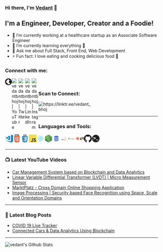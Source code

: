 ### Hi there, I'm [Vedant][website] 👋

## I'm a Engineer, Developer, Creator and a Foodie!
- 🔭 I’m currently working at a healthcare startup as an Associate Software Engineer
- 🌱 I’m currently learning everything 🤣
- 💬 Ask me about Full Stack, Front End, Web Development
- ⚡ Fun fact: I love eating and cooking delicious food 🍜

### Connect with me:

[<img align="left" alt="vedantbhoj.com" width="22px" src="https://raw.githubusercontent.com/iconic/open-iconic/master/svg/globe.svg" />][website]
[<img align="left" alt="vedantbhoj | YouTube" width="22px" src="https://cdn.jsdelivr.net/npm/simple-icons@v3/icons/youtube.svg" />][youtube]
[<img align="left" alt="vedantbhoj | Twitter" width="22px" src="https://cdn.jsdelivr.net/npm/simple-icons@v3/icons/twitter.svg" />][twitter]
[<img align="left" alt="vedantbhoj | LinkedIn" width="22px" src="https://cdn.jsdelivr.net/npm/simple-icons@v3/icons/linkedin.svg" />][linkedin]
[<img align="left" alt="vedantbhoj | Instagram" width="22px" src="https://cdn.jsdelivr.net/npm/simple-icons@v3/icons/instagram.svg" />][instagram]

<br/>

### Scan to Connect:

<img align="left" alt="https://linktr.ee/vedant_bhoj" width="180px" src="https://github.com/vedantbhoj/vedantbhoj/blob/master/linktree_vedant_bhoj.png" />
<br/>
<br/>

---

### Languages and Tools:

<img align="left" alt="Visual Studio Code" width="26px" src="https://raw.githubusercontent.com/github/explore/80688e429a7d4ef2fca1e82350fe8e3517d3494d/topics/visual-studio-code/visual-studio-code.png" />
<img align="left" alt="HTML5" width="26px" src="https://raw.githubusercontent.com/github/explore/80688e429a7d4ef2fca1e82350fe8e3517d3494d/topics/html/html.png" />
<img align="left" alt="CSS3" width="26px" src="https://raw.githubusercontent.com/github/explore/80688e429a7d4ef2fca1e82350fe8e3517d3494d/topics/css/css.png" />
<img align="left" alt="JavaScript" width="26px" src="https://raw.githubusercontent.com/github/explore/80688e429a7d4ef2fca1e82350fe8e3517d3494d/topics/javascript/javascript.png" />
<img align="left" alt="React" width="26px" src="https://raw.githubusercontent.com/github/explore/80688e429a7d4ef2fca1e82350fe8e3517d3494d/topics/react/react.png" />
<img align="left" alt="Node.js" width="26px" src="https://raw.githubusercontent.com/github/explore/80688e429a7d4ef2fca1e82350fe8e3517d3494d/topics/nodejs/nodejs.png" />
<img align="left" alt="SQL" width="26px" src="https://raw.githubusercontent.com/github/explore/80688e429a7d4ef2fca1e82350fe8e3517d3494d/topics/sql/sql.png" />
<img align="left" alt="MySQL" width="26px" src="https://raw.githubusercontent.com/github/explore/80688e429a7d4ef2fca1e82350fe8e3517d3494d/topics/mysql/mysql.png" />
<img align="left" alt="MongoDB" width="26px" src="https://raw.githubusercontent.com/github/explore/80688e429a7d4ef2fca1e82350fe8e3517d3494d/topics/mongodb/mongodb.png" />
<img align="left" alt="Git" width="26px" src="https://raw.githubusercontent.com/github/explore/80688e429a7d4ef2fca1e82350fe8e3517d3494d/topics/git/git.png" />
<img align="left" alt="GitHub" width="26px" src="https://raw.githubusercontent.com/github/explore/78df643247d429f6cc873026c0622819ad797942/topics/github/github.png" />
<img align="left" alt="HTML5" width="26px" src="https://raw.githubusercontent.com/github/explore/80688e429a7d4ef2fca1e82350fe8e3517d3494d/topics/terminal/terminal.png" />

<br />
<br />

---

### 📺 Latest YouTube Videos
<!-- YOUTUBE:START -->
- [Car Management System based on Blockchain and Data Analytics](https://www.youtube.com/watch?v=EmloBPuF9ss)
- [Linear Variable Differential Transformer (LVDT) | Micro Measurement Sensor](https://www.youtube.com/watch?v=okFGslv-gCQ)
- [MarktPlatz - Cross Domain Online Shopping Application](https://www.youtube.com/watch?v=dT2U4Y_pgFk)
- [Image Processing | Security based Face Recognition using Space, Scale and Orientation Domains](https://www.youtube.com/watch?v=ijZ7sdxD0Xo)
<!-- YOUTUBE:END -->

---

### 📕 Latest Blog Posts
<!-- BLOG-POST-LIST:START -->
- [COVID 19 Live Tracker](https://vedantbhoj.com/blogs/2020/05/04/covid-19-live-tracker/)
- [Connected Cars & Data Analytics Using Blockchain](https://vedantbhoj.com/blogs/2019/08/28/connected-cars-data-analytics-using-blockchain/)
<!-- BLOG-POST-LIST:END -->

---

<img align="left" alt="vedant's Github Stats" src="https://github-readme-stats.codestackr.vercel.app/api?username=vedantbhoj&show_icons=true&hide_border=true" />

[website]: https://vedantbhoj.com
[twitter]: https://twitter.com/28_vedant
[youtube]: https://www.youtube.com/channel/UCcHcNTnEa-y-IeXqT5q8JrA
[instagram]: https://www.instagram.com/vedant.bhoj
[linkedin]: https://www.linkedin.com/in/vedantbhoj/
[linktree]: https://linktr.ee/vedant_bhoj
